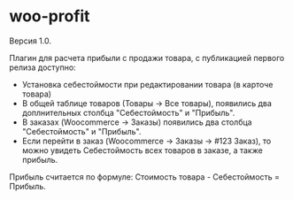 # woo-profit

Версия 1.0.

Плагин для расчета прибыли с продажи товара, с публикацией первого релиза доступно:
- Установка себестоймости при редактировании товара (в карточе товара)
- В общей таблице товаров (Товары -> Все товары), появились два доплнительных столбца "Себестоймость" и "Прибыль". 
- В заказах (Woocommerce -> Заказы) появились два столбца "Себестоймость" и "Прибыль". 
- Если перейти в заказ (Woocommerce -> Заказы -> #123 Заказ), то можно увидеть Себестоймость всех товаров в заказе, а также прибыль.

Прибыль считается по формуле: Стоимость товара - Себестоймость = Прибыль.
